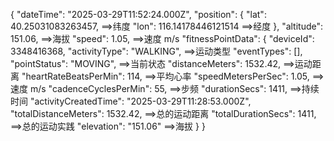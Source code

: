 {
"dateTime": "2025-03-29T11:52:24.000Z",
"position": {
"lat": 40.25031083263457, ==>纬度
"lon": 116.14178446121514 ==>经度
},
"altitude": 151.06, ==>海拔
"speed": 1.05, ==>速度 m/s
"fitnessPointData": {
"deviceId": 3348416368,
"activityType": "WALKING", ==>运动类型
"eventTypes": [],
"pointStatus": "MOVING", ==>当前状态
"distanceMeters": 1532.42, ==>运动距离
"heartRateBeatsPerMin": 114, ==>平均心率
"speedMetersPerSec": 1.05, ==>速度 m/s
"cadenceCyclesPerMin": 55, ==>步频
"durationSecs": 1411, ==>持续时间
"activityCreatedTime": "2025-03-29T11:28:53.000Z",
"totalDistanceMeters": 1532.42, ==>总的运动距离
"totalDurationSecs": 1411, ==>总的运动实践
"elevation": "151.06" ==>海拔
}
}
